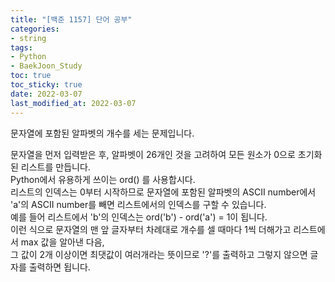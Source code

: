 ```yaml
---
title: "[백준 1157] 단어 공부"
categories: 
- string
tags:
- Python
- BaekJoon_Study
toc: true
toc_sticky: true
date: 2022-03-07
last_modified_at: 2022-03-07
---
```


문자열에 포함된 알파벳의 개수를 세는 문제입니다.  

문자열을 먼저 입력받은 후, 알파벳이 26개인 것을 고려하여 모든 원소가 0으로 초기화된 리스트를 만듭니다.   
Python에서 유용하게 쓰이는 ord() 를 사용합시다.    
리스트의 인덱스는 0부터 시작하므로 문자열에 포함된 알파벳의 ASCII number에서    
'a'의 ASCII number를 빼면 리스트에서의 인덱스를 구할 수 있습니다.   
예를 들어 리스트에서 'b'의 인덱스는 ord('b') - ord('a') = 1이 됩니다.   
이런 식으로 문자열의 맨 앞 글자부터 차례대로 개수를 셀 때마다 1씩 더해가고 리스트에서 max 값을 알아낸 다음,    
그 값이 2개 이상이면 최댓값이 여러개라는 뜻이므로 '?'를 출력하고 그렇지 않으면 글자를 출력하면 됩니다.  

<script src="https://gist.github.com/Ryumaker/99972e315a50facafa88ec11ae083353.js"></script>



